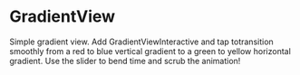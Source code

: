 # GradientView

Simple gradient view. Add GradientViewInteractive and tap to ​transition smoothly from a red to blue vertical gradient to a green to yellow ​horizontal gradient. Use the slider to bend time and scrub the animation!
